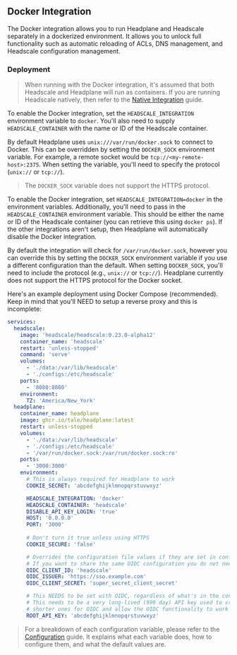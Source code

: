 ## Docker Integration

The Docker integration allows you to run Headplane and Headscale separately
in a dockerized environment. It allows you to unlock full functionality such as
automatic reloading of ACLs, DNS management, and Headscale configuration
management.

### Deployment

> When running with the Docker integration, it's assumed that both Headscale and
Headplane will run as containers. If you are running Headscale natively, then
refer to the [Native Integration](/docs/integration/Native.md) guide.

To enable the Docker integration, set the `HEADSCALE_INTEGRATION` environment
variable to `docker`. You'll also need to supply `HEADSCALE_CONTAINER` with the
name or ID of the Headscale container.

By default Headplane uses `unix:///var/run/docker.sock` to connect to Docker.
This can be overridden by setting the `DOCKER_SOCK` environment variable. For
example, a remote socket would be `tcp://<my-remote-host>:2375`. When setting
the variable, you'll need to specify the protocol (`unix://` or `tcp://`).

> The `DOCKER_SOCK` variable does not support the HTTPS protocol.

To enable the Docker integration, set `HEADSCALE_INTEGRATION=docker` in the environment variables.
Additionally, you'll need to pass in the `HEADSCALE_CONTAINER` environment variable.
This should be either the name or ID of the Headscale container (you can retrieve this using `docker ps`).
If the other integrations aren't setup, then Headplane will automatically disable the Docker integration.

By default the integration will check for `/var/run/docker.sock`, however you can override this by
setting the `DOCKER_SOCK` environment variable if you use a different configuration than the default.
When setting `DOCKER_SOCK`, you'll need to include the protocol (e.g., `unix://` or `tcp://`).
Headplane currently does not support the HTTPS protocol for the Docker socket.

Here's an example deployment using Docker Compose (recommended). Keep in mind
that you'll NEED to setup a reverse proxy and this is incomplete:
```yaml
services:
  headscale:
    image: 'headscale/headscale:0.23.0-alpha12'
    container_name: 'headscale'
    restart: 'unless-stopped'
    command: 'serve'
    volumes:
      - './data:/var/lib/headscale'
      - './configs:/etc/headscale'
    ports:
      - '8080:8080'
    environment:
      TZ: 'America/New_York'
  headplane:
    container_name: headplane
    image: ghcr.io/tale/headplane:latest
    restart: unless-stopped
    volumes:
      - './data:/var/lib/headscale'
      - './configs:/etc/headscale'
      - '/var/run/docker.sock:/var/run/docker.sock:ro'
    ports:
      - '3000:3000'
    environment:
      # This is always required for Headplane to work
      COOKIE_SECRET: 'abcdefghijklmnopqrstuvwxyz'

      HEADSCALE_INTEGRATION: 'docker'
      HEADSCALE_CONTAINER: 'headscale'
      DISABLE_API_KEY_LOGIN: 'true'
      HOST: '0.0.0.0'
      PORT: '3000'
        
      # Don't turn it true unless using HTTPS
      COOKIE_SECURE: 'false'

      # Overrides the configuration file values if they are set in config.yaml
      # If you want to share the same OIDC configuration you do not need this
      OIDC_CLIENT_ID: 'headscale'
      OIDC_ISSUER: 'https://sso.example.com'
      OIDC_CLIENT_SECRET: 'super_secret_client_secret'

      # This NEEDS to be set with OIDC, regardless of what's in the config
      # This needs to be a very long-lived (999 day) API key used to create
      # shorter ones for OIDC and allow the OIDC functionality to work
      ROOT_API_KEY: 'abcdefghijklmnopqrstuvwxyz'
```

> For a breakdown of each configuration variable, please refer to the
[Configuration](/docs/Configuration.md) guide. 
> It explains what each variable does, how to configure them, and what the
default values are.
